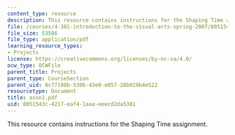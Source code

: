 ```yaml
---
content_type: resource
description: This resource contains instructions for the Shaping Time assignment.
file: /courses/4-301-introduction-to-the-visual-arts-spring-2007/8051543c4217eaf41aaaeeecd2da5381_assn1.pdf
file_size: 53586
file_type: application/pdf
learning_resource_types:
- Projects
license: https://creativecommons.org/licenses/by-nc-sa/4.0/
ocw_type: OCWFile
parent_title: Projects
parent_type: CourseSection
parent_uid: 8c77198b-5306-43e0-e057-28b019b4e522
resourcetype: Document
title: assn1.pdf
uid: 8051543c-4217-eaf4-1aaa-eeecd2da5381
---
```

This resource contains instructions for the Shaping Time assignment.